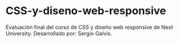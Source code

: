 # CSS-y-diseno-web-responsive
Evaluación final del curso de CSS y diseño web responsive de Next University. Desarrollado por: Sergio Galvis.
